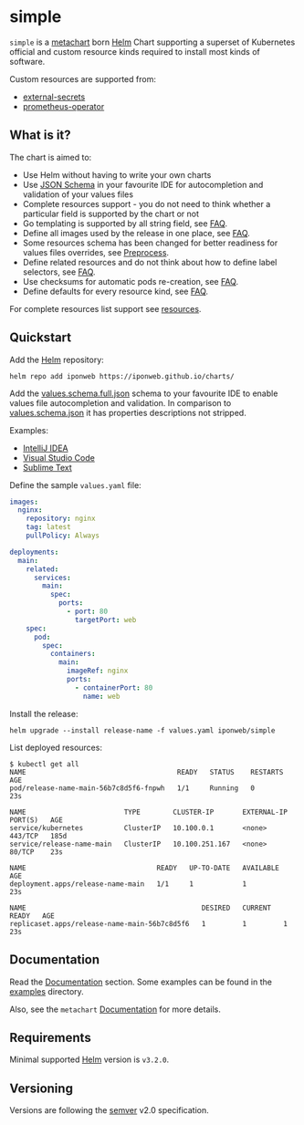 # simple

`simple` is a [metachart](https://github.com/iponweb/metachart) born
[Helm](https://helm.sh/) Chart supporting a superset of Kubernetes official and
custom resource kinds required to install most kinds of software.

Custom resources are supported from:

- [external-secrets](https://github.com/external-secrets/external-secrets)
- [prometheus-operator](https://github.com/external-secrets/prometheus-operator)

## What is it?

The chart is aimed to:

- Use Helm without having to write your own charts
- Use [JSON Schema](values.schema.full.json) in your favourite IDE for
  autocompletion and validation of your values files
- Complete resources support - you do not need to think whether a particular
  field is supported by the chart or not
- Go templating is supported by all string field, see [FAQ](docs/faq.md).
- Define all images used by the release in one place, see [FAQ](docs/faq.md).
- Some resources schema has been changed for better readiness for values files
  overrides, see [Preprocess](docs/preprocess.md).
- Define related resources and do not think about how to define label
  selectors, see [FAQ](docs/faq.md).
- Use checksums for automatic pods re-creation, see [FAQ](docs/faq.md).
- Define defaults for every resource kind, see [FAQ](docs/faq.md).

For complete resources list support see [resources](docs/resources.md).

## Quickstart

Add the [Helm](https://helm.sh/) repository:

```shell
helm repo add iponweb https://iponweb.github.io/charts/
```

Add the [values.schema.full.json](values.schema.full.json) schema to your
favourite IDE to enable values file autocompletion and validation. In
comparison to [values.schema.json](values.schema.json) it has properties
descriptions not stripped.

Examples:
- [IntelliJ IDEA](https://www.jetbrains.com/help/idea/json.html#ws_json_schema_add_custom)
- [Visual Studio Code](https://code.visualstudio.com/docs/languages/json#_json-schemas-and-settings)
- [Sublime Text](https://github.com/sublimelsp/LSP-json)

Define the sample `values.yaml` file:

```yaml
images:
  nginx:
    repository: nginx
    tag: latest
    pullPolicy: Always

deployments:
  main:
    related:
      services:
        main:
          spec:
            ports:
              - port: 80
                targetPort: web
    spec:
      pod:
        spec:
          containers:
            main:
              imageRef: nginx
              ports:
                - containerPort: 80
                  name: web
```

Install the release:

```shell
helm upgrade --install release-name -f values.yaml iponweb/simple
```

List deployed resources:
```shell
$ kubectl get all
NAME                                     READY   STATUS    RESTARTS   AGE
pod/release-name-main-56b7c8d5f6-fnpwh   1/1     Running   0          23s

NAME                        TYPE        CLUSTER-IP       EXTERNAL-IP   PORT(S)   AGE
service/kubernetes          ClusterIP   10.100.0.1       <none>        443/TCP   185d
service/release-name-main   ClusterIP   10.100.251.167   <none>        80/TCP    23s

NAME                                READY   UP-TO-DATE   AVAILABLE   AGE
deployment.apps/release-name-main   1/1     1            1           23s

NAME                                           DESIRED   CURRENT   READY   AGE
replicaset.apps/release-name-main-56b7c8d5f6   1         1         1       23s
```

## Documentation

Read the [Documentation](docs) section. Some examples can be found in the
[examples](examples) directory.

Also, see the
`metachart` [Documentation](https://github.com/iponweb/metachart/docs) for more
details.

## Requirements

Minimal supported [Helm](https://helm.sh/) version is `v3.2.0`.

## Versioning

Versions are following the [semver](https://semver.org/) v2.0 specification.
